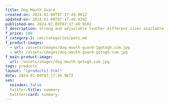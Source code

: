 ```yaml
---
title: Dog Mouth Guard
created-on: 2024-01-09T07:17:49.901Z
updated-on: 2024-01-09T07:17:49.929Z
published-on: 2024-01-09T07:17:49.950Z
f_description: Strong and adjustable leather different sizes available.
f_price: 100
f_category-2: cms/categories/pets.md
f_product-images:
  - url: /assets/images/dog-mouth-guard-1gotogh.com.jpg
  - url: /assets/images/dog-mouth-guard-gotogh.com.jpg
f_main-product-image:
  url: /assets/images/dog-mouth-gotogh.com.jpg
tags: products
layout: "[products].html"
date: 2024-01-09T07:17:49.967Z
seo:
  noindex: false
  twitter:title: summary
  twitter:card: summary
---
```

